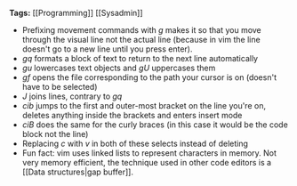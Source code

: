 **Tags:** [[Programming]] [[Sysadmin]]

- Prefixing movement commands with *g* makes it so that you move through the visual line not the actual line (because in vim the line doesn't go to a new line until you press enter).
- *gq* formats a block of text to return to the next line automatically
- *gu* lowercases text objects and *gU* uppercases them
- *gf* opens the file corresponding to the path your cursor is on (doesn't have to be selected)
- *J* joins lines, contrary to *gq*
- *cib* jumps to the first and outer-most bracket on the line you're on, deletes anything inside the brackets and enters insert mode
- *ciB* does the same for the curly braces (in this case it would be the code block not the line)
- Replacing *c* with *v* in both of these selects instead of deleting
- Fun fact: vim uses linked lists to represent characters in memory. Not very memory efficient, the technique used in other code editors is a [[Data structures|gap buffer]].
  